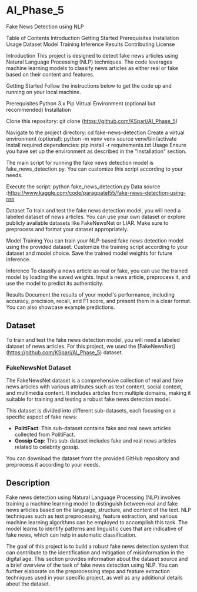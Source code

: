 # AI_Phase_5
Fake News Detection using NLP

Table of Contents
Introduction
Getting Started
Prerequisites
Installation
Usage
Dataset
Model Training
Inference
Results
Contributing
License

Introduction
This project is designed to detect fake news articles using Natural Language Processing (NLP) techniques. The code leverages machine learning models to classify news articles as either real or fake based on their content and features.

Getting Started
Follow the instructions below to get the code up and running on your local machine.

Prerequisites
Python 3.x
Pip
Virtual Environment (optional but recommended)
Installation

Clone this repository:
git clone (https://github.com/KSpari/AI_Phase_5)

Navigate to the project directory:
cd fake-news-detection
Create a virtual environment (optional):
python -m venv venv
source venv/bin/activate
Install required dependencies:
pip install -r requirements.txt
Usage
Ensure you have set up the environment as described in the "Installation" section.

The main script for running the fake news detection model is fake_news_detection.py. You can customize this script according to your needs.

Execute the script:
python fake_news_detection.py
Data source :https://www.kaggle.com/code/paragpatel55/fake-news-detection-using-rnn

Dataset
To train and test the fake news detection model, you will need a labeled dataset of news articles. You can use your own dataset or explore publicly available datasets like FakeNewsNet or LIAR. Make sure to preprocess and format your dataset appropriately.

Model Training
You can train your NLP-based fake news detection model using the provided dataset. Customize the training script according to your dataset and model choice.
Save the trained model weights for future inference.

Inference
To classify a news article as real or fake, you can use the trained model by loading the saved weights.
Input a news article, preprocess it, and use the model to predict its authenticity.

Results
Document the results of your model's performance, including accuracy, precision, recall, and F1 score, and present them in a clear format. You can also showcase example predictions. 

## Dataset
To train and test the fake news detection model, you will need a labeled dataset of news articles. For this project, we used the [FakeNewsNet] (https://github.com/KSpari/AI_Phase_5) dataset. 

### FakeNewsNet Dataset
The FakeNewsNet dataset is a comprehensive collection of real and fake news articles with various attributes such as text content, social context, and multimedia content. It includes articles from multiple domains, making it suitable for training and testing a robust fake news detection model.

This dataset is divided into different sub-datasets, each focusing on a specific aspect of fake news:

- **PolitiFact**: This sub-dataset contains fake and real news articles collected from PolitiFact.
- **Gossip Cop**: This sub-dataset includes fake and real news articles related to celebrity gossip.

You can download the dataset from the provided GitHub repository and preprocess it according to your needs.

## Description
Fake news detection using Natural Language Processing (NLP) involves training a machine learning model to distinguish between real and fake news articles based on the language, structure, and content of the text. NLP techniques such as text preprocessing, feature extraction, and various machine learning algorithms can be employed to accomplish this task. The model learns to identify patterns and linguistic cues that are indicative of fake news, which can help in automatic classification.

The goal of this project is to build a robust fake news detection system that can contribute to the identification and mitigation of misinformation in the digital age.
This section provides information about the dataset source and a brief overview of the task of fake news detection using NLP. You can further elaborate on the preprocessing steps and feature extraction techniques used in your specific project, as well as any additional details about the dataset.
